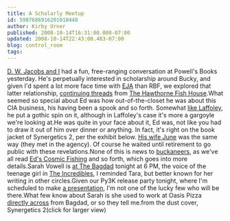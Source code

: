 ```yaml
---
title: A Scholarly Meetup
id: 5987686916201010448
author: Kirby Urner
published: 2008-10-14T16:31:00.000-07:00
updated: 2008-10-14T22:43:00.483-07:00
blog: control_room
tags: 
---
```


[D. W. Jacobs and I](http://flickr.com/photos/17157315@N00/2940555802/in/set-72157608011790377/) had a fun, free-ranging conversation at Powell's Books yesterday.  He's perpetually interested in scholarship around Bucky, and given I'd spent a lot more face time with [EJA](http://mybizmo.blogspot.com/2005/02/ayatollah-of-tetrahedron.html) than RBF, we explored that latter relationship, [continuing threads](http://flickr.com/photos/17157315@N00/sets/72157607350755934/) from [The Hawthorne Fish House](http://www.corbettfishhouse.com/hawthornehome.html).What seemed so special about Ed was how out-of-the-closet he was about this CIA business, his having been a spook and so forth.  Somewhat [like Laffoley](http://mybizmo.blogspot.com/2008/10/attending-esozone.html), he put a gothic spin on it, although in Laffoley's case it's more a gargoyle we're looking at.He was quite in your face about it, Ed was, not like you had to draw it out of him over dinner or anything.  In fact, it's right on the book jacket of Synergetics 2, per the exhibit below.  [His wife June](http://www.grunch.net/synergetics/applewhites.html) was the same way (they met in the agency).  Of course he waited until retirement to go public with these revelations.None of this is news to [buckaneers](http://mybizmo.blogspot.com/2006/08/buckaneers.html), as we've all read [Ed's Cosmic Fishing](http://worldgame.blogspot.com/2004/12/cosmic-fishing.html) and so forth, which goes into more details.Sarah Vowell is [at The Bagdad](http://www.flickr.com/photos/17157315@N00/2943807898/) tonight at 6 PM, the voice of the teenage girl in [The Incredibles](http://mybizmo.blogspot.com/2005/02/incredibles-movie-review.html), I reminded Tara, but better known for her writing in other circles.Given our Py3K release party tonight, where I'm scheduled to make [a presentation](http://www.4dsolutions.net/presentations/Py3K.pdf), I'm not one of the lucky few who will be there.What few know about Sarah is she used to work at Oasis Pizza [directly across](http://worldgame.blogspot.com/2006/08/street-corner-tetrahedron.html) from Bagdad, or so they tell me.[](https://blogger.googleusercontent.com/img/b/R29vZ2xl/AVvXsEhLX0yRYncDp-rwpGCJsykgszFLZ_N309AtMLBWXQj_ksot2kKAfkTW9yfx24EvkUlUykrIVaxs02RXEH16Xx-WjnBemVx357I7bQZYDuup_X2vy92ovtQjfHWZSBoAKanciKFF/s1600-h/applewhite.png)from the dust cover, Synergetics 2(click for larger view)